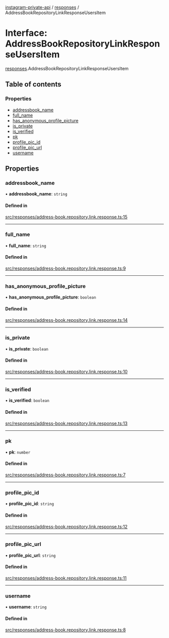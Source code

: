 [instagram-private-api](../../README.md) / [responses](../../modules/responses.md) / AddressBookRepositoryLinkResponseUsersItem

# Interface: AddressBookRepositoryLinkResponseUsersItem

[responses](../../modules/responses.md).AddressBookRepositoryLinkResponseUsersItem

## Table of contents

### Properties

- [addressbook\_name](AddressBookRepositoryLinkResponseUsersItem.md#addressbook_name)
- [full\_name](AddressBookRepositoryLinkResponseUsersItem.md#full_name)
- [has\_anonymous\_profile\_picture](AddressBookRepositoryLinkResponseUsersItem.md#has_anonymous_profile_picture)
- [is\_private](AddressBookRepositoryLinkResponseUsersItem.md#is_private)
- [is\_verified](AddressBookRepositoryLinkResponseUsersItem.md#is_verified)
- [pk](AddressBookRepositoryLinkResponseUsersItem.md#pk)
- [profile\_pic\_id](AddressBookRepositoryLinkResponseUsersItem.md#profile_pic_id)
- [profile\_pic\_url](AddressBookRepositoryLinkResponseUsersItem.md#profile_pic_url)
- [username](AddressBookRepositoryLinkResponseUsersItem.md#username)

## Properties

### addressbook\_name

• **addressbook\_name**: `string`

#### Defined in

[src/responses/address-book.repository.link.response.ts:15](https://github.com/Nerixyz/instagram-private-api/blob/4971f34/src/responses/address-book.repository.link.response.ts#L15)

___

### full\_name

• **full\_name**: `string`

#### Defined in

[src/responses/address-book.repository.link.response.ts:9](https://github.com/Nerixyz/instagram-private-api/blob/4971f34/src/responses/address-book.repository.link.response.ts#L9)

___

### has\_anonymous\_profile\_picture

• **has\_anonymous\_profile\_picture**: `boolean`

#### Defined in

[src/responses/address-book.repository.link.response.ts:14](https://github.com/Nerixyz/instagram-private-api/blob/4971f34/src/responses/address-book.repository.link.response.ts#L14)

___

### is\_private

• **is\_private**: `boolean`

#### Defined in

[src/responses/address-book.repository.link.response.ts:10](https://github.com/Nerixyz/instagram-private-api/blob/4971f34/src/responses/address-book.repository.link.response.ts#L10)

___

### is\_verified

• **is\_verified**: `boolean`

#### Defined in

[src/responses/address-book.repository.link.response.ts:13](https://github.com/Nerixyz/instagram-private-api/blob/4971f34/src/responses/address-book.repository.link.response.ts#L13)

___

### pk

• **pk**: `number`

#### Defined in

[src/responses/address-book.repository.link.response.ts:7](https://github.com/Nerixyz/instagram-private-api/blob/4971f34/src/responses/address-book.repository.link.response.ts#L7)

___

### profile\_pic\_id

• **profile\_pic\_id**: `string`

#### Defined in

[src/responses/address-book.repository.link.response.ts:12](https://github.com/Nerixyz/instagram-private-api/blob/4971f34/src/responses/address-book.repository.link.response.ts#L12)

___

### profile\_pic\_url

• **profile\_pic\_url**: `string`

#### Defined in

[src/responses/address-book.repository.link.response.ts:11](https://github.com/Nerixyz/instagram-private-api/blob/4971f34/src/responses/address-book.repository.link.response.ts#L11)

___

### username

• **username**: `string`

#### Defined in

[src/responses/address-book.repository.link.response.ts:8](https://github.com/Nerixyz/instagram-private-api/blob/4971f34/src/responses/address-book.repository.link.response.ts#L8)
